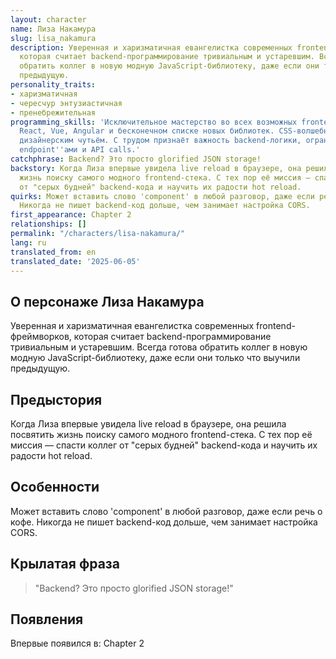 ```yaml
---
layout: character
name: Лиза Накамура
slug: lisa_nakamura
description: Уверенная и харизматичная евангелистка современных frontend-фреймворков,
  которая считает backend-программирование тривиальным и устаревшим. Всегда готова
  обратить коллег в новую модную JavaScript-библиотеку, даже если они только что выучили
  предыдущую.
personality_traits:
- харизматичная
- чересчур энтузиастичная
- пренебрежительная
programming_skills: 'Исключительное мастерство во всех возможных frontend-фреймворках:
  React, Vue, Angular и бесконечном списке новых библиотек. CSS-волшебница с безупречным
  дизайнерским чутьём. С трудом признаёт важность backend-логики, ограничиваясь REST
  endpoint''ами и API calls.'
catchphrase: Backend? Это просто glorified JSON storage!
backstory: Когда Лиза впервые увидела live reload в браузере, она решила посвятить
  жизнь поиску самого модного frontend-стека. С тех пор её миссия — спасти коллег
  от "серых будней" backend-кода и научить их радости hot reload.
quirks: Может вставить слово 'component' в любой разговор, даже если речь о кофе.
  Никогда не пишет backend-код дольше, чем занимает настройка CORS.
first_appearance: Chapter 2
relationships: []
permalink: "/characters/lisa-nakamura/"
lang: ru
translated_from: en
translated_date: '2025-06-05'
---
```


## О персонаже Лиза Накамура

Уверенная и харизматичная евангелистка современных frontend-фреймворков, которая считает backend-программирование тривиальным и устаревшим. Всегда готова обратить коллег в новую модную JavaScript-библиотеку, даже если они только что выучили предыдущую.

## Предыстория

Когда Лиза впервые увидела live reload в браузере, она решила посвятить жизнь поиску самого модного frontend-стека. С тех пор её миссия — спасти коллег от "серых будней" backend-кода и научить их радости hot reload.

## Особенности

Может вставить слово 'component' в любой разговор, даже если речь о кофе. Никогда не пишет backend-код дольше, чем занимает настройка CORS.

## Крылатая фраза

> "Backend? Это просто glorified JSON storage!"

## Появления

Впервые появился в: Chapter 2

<!-- Chapter appearances will be tracked automatically -->
